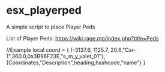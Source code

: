 # esx_playerped
A simple script to place Player Peds

List of Player Peds: https://wiki.rage.mp/index.php?title=Peds

//Example
local coord = {
    {-3137.6, 1125.7, 20.6,"Car-1",360.0,0x3B96F23E,"s_m_y_valet_01"},
    {Coordinates,"Description",heading,hashcode,"name"}
}
